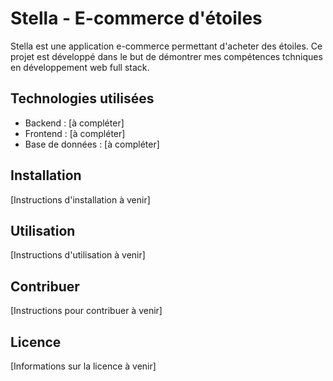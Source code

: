 # Stella - E-commerce d'étoiles

Stella est une application e-commerce permettant d'acheter des étoiles. Ce projet est développé dans le but de démontrer mes compétences tchniques en développement web full stack.

## Technologies utilisées

- Backend : [à compléter]
- Frontend : [à compléter]
- Base de données : [à compléter]

## Installation

[Instructions d'installation à venir]

## Utilisation

[Instructions d'utilisation à venir]

## Contribuer

[Instructions pour contribuer à venir]

## Licence

[Informations sur la licence à venir]